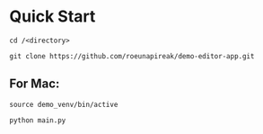 # Quick Start

    cd /<directory>

    git clone https://github.com/roeunapireak/demo-editor-app.git


## For Mac:
    
    source demo_venv/bin/active

    python main.py

